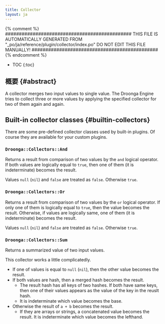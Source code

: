 ```yaml
---
title: Collector
layout: ja
---
```


{% comment %}
##############################################
  THIS FILE IS AUTOMATICALLY GENERATED FROM
  "_po/ja/reference/plugin/collector/index.po"
  DO NOT EDIT THIS FILE MANUALLY!
##############################################
{% endcomment %}


* TOC
{:toc}


## 概要 {#abstract}

A collector merges two input values to single value.
The Droonga Engine tries to collect three or more values by applying the specified collector for two of them again and again.

## Built-in collector classes {#builtin-collectors}

There are some pre-defined collector classes used by built-in plugins.
Of course they are available for your custom plugins.

### `Droonga::Collectors::And`

Returns a result from comparison of two values by the `and` logical operator.
If both values are logically equal to `true`, then one of them (it is indeterminate) becomes the result.

Values `null` (`nil`) and `false` are treated as `false`.
Otherwise `true`.

### `Droonga::Collectors::Or`

Returns a result from comparison of two values by the `or` logical operator.
If only one of them is logically equal to `true`, then the value becomes the result.
Otherwise, if values are logically same, one of them (it is indeterminate) becomes the result.

Values `null` (`nil`) and `false` are treated as `false`.
Otherwise `true`.

### `Droonga::Collectors::Sum`

Returns a summarized value of two input values.

This collector works a little complicatedly.

 * If one of values is equal to `null` (`nil`), then the other value becomes the result.
 * If both values are hash, then a merged hash becomes the result.
   * The result hash has all keys of two hashes.
     If both have same keys, then one of their values appears as the value of the key in the reuslt hash.
   * It is indeterminate which value becomes the base.
 * Otherwise the result of `a + b` becomes the result.
   * If they are arrays or strings, a concatenated value becomes the result.
     It is indeterminate which value becomes the lefthand.

